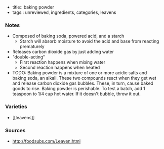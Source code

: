- title:: baking powder
- tags:: unreviewed, ingredients, categories, leavens

### Notes
- Composed of baking soda, powered acid, and a starch
	- Starch will absorb moisture to avoid the acid and base from reacting prematurely
- Releases carbon dioxide gas by just adding water
- "double-acting"
	- First reaction happens when mixing water
	- Second reaction happens when heated
- TODO: Baking powder is a mixture of one or more acidic salts and baking soda, an alkali. These two compounds react when they get wet and release carbon dioxide gas bubbles. These, in turn, cause baked goods to rise. Baking powder is perishable. To test a batch, add 1 teaspoon to 1/4 cup hot water. If it doesn't bubble, throw it out.

### Varieties
* [[leavens]]

### Sources
* http://foodsubs.com/Leaven.html
